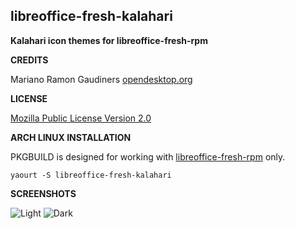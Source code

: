 **libreoffice-fresh-kalahari**
------------------------------
**Kalahari icon themes for libreoffice-fresh-rpm**

**CREDITS**

Mariano Ramon Gaudiners
[opendesktop.org](http://opendesktop.org/content/show.php/+Kalahari+-+LibreOffice+4.3.0+4.4.0?content=158367)

**LICENSE**

[Mozilla Public License Version 2.0](https://www.mozilla.org/MPL/2.0/index.txt)

**ARCH LINUX INSTALLATION**

PKGBUILD is designed for working with [libreoffice-fresh-rpm](https://aur.archlinux.org/packages/libreoffice-fresh-rpm/) only.

    yaourt -S libreoffice-fresh-kalahari

**SCREENSHOTS**

![Light](https://raw.githubusercontent.com/FadeMind/libreoffice-fresh-kalahari/master/images_faenza.png)
![Dark](https://raw.githubusercontent.com/FadeMind/libreoffice-fresh-kalahari/master/images_faenza_dark.png)
